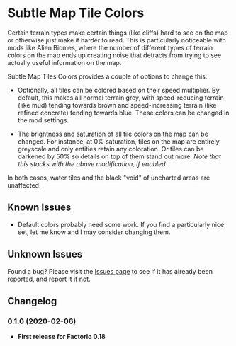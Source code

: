 # Subtle Map Tile Colors

Certain terrain types make certain things (like cliffs) hard to see on the map or otherwise just make it harder to 
read.  This is particularly noticeable with mods like Alien Biomes, where the number of different types of terrain 
colors on the map ends up creating noise that detracts from trying to see actually useful information on the map.

Subtle Map Tiles Colors provides a couple of options to change this:

* Optionally, all tiles can be colored based on their speed multiplier.  By default, this makes all normal terrain 
  grey, with speed-reducing terrain (like mud) tending towards brown and speed-increasing terrain (like refined 
  concrete) tending towards blue.  These colors can be changed in the mod settings.

* The brightness and saturation of all tile colors on the map can be changed.  For instance, at 0% saturation, tiles on
  the map are entirely greyscale and only entities retain any coloration.  Or tiles can be darkened by 50% so details
  on top of them stand out more.  *Note that this stacks with the above modification, if enabled.*

In both cases, water tiles and the black "void" of uncharted areas are unaffected.

## Known Issues

* Default colors probably need some work.  If you find a particularly nice set, let me know and I may consider
  changing them.
  
## Unknown Issues
   
Found a bug?  Please visit the [Issues page](https://github.com/dewiniaid/SubtleMapTileColors/issues) to see if it has 
already been reported, and report it if not.

## Changelog

### 0.1.0 (2020-02-06)
* **First release for Factorio 0.18**

